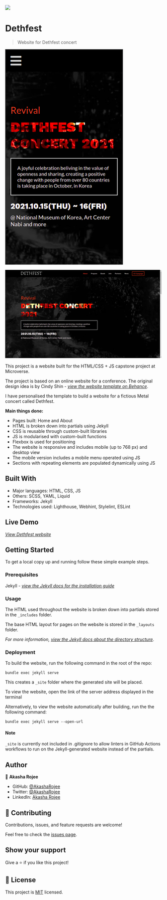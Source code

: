 ![](https://img.shields.io/badge/Microverse-blueviolet)

# Dethfest

> Website for Dethfest concert

![screenshot](images/dethfest-mobile.png)

![screenshot](images/dethfest-desktop.png)

This project is a website built for the HTML/CSS + JS capstone project at Microverse.

The project is based on an online website for a conference. The original design idea is by Cindy Shin - _<a href="https://www.behance.net/adagio07" target="_blank">view the website template on Behance</a>_.

I have personalised the template to build a website for a fictious Metal concert called Dethfest.

**Main things done:**

- Pages built: Home and About
- HTML is broken down into partials using Jekyll
- CSS is reusable through custom-built libraries
- JS is modularised with custom-built functions
- Flexbox is used for positioning
- The website is responsive and includes mobile (up to 768 px) and desktop view
- The mobile version includes a mobile menu operated using JS
- Sections with repeating elements are populated dynamically using JS

## Built With

- Major languages: HTML, CSS, JS
- Others: SCSS, YAML, Liquid
- Frameworks: Jekyll
- Technologies used: Lighthouse, Webhint, Stylelint, ESLint

## Live Demo

_<a href="https://AkashaRojee.github.io/dethfest">View Dethfest website</a>_

## Getting Started

To get a local copy up and running follow these simple example steps.

### Prerequisites

Jekyll - _<a href="https://jekyllrb.com/docs/installation" target="_blank">view the Jekyll docs for the installation guide_</a>

### Usage

The HTML used throughout the website is broken down into partials stored in the `_includes` folder.

The base HTML layout for pages on the website is stored in the `_layouts` folder.

_For more information, <a href="https://jekyllrb.com/docs/structure" target="_blank">view the Jekyll docs about the directory structure</a>_.

### Deployment

To build the website, run the following command in the root of the repo:

```
bundle exec jekyll serve
```

This creates a `_site` folder where the generated site will be placed.

To view the website, open the link of the server address displayed in the terminal

Alternatively, to view the website automatically after building, run the the following command:

```
bundle exec jekyll serve --open-url
```

#### Note

`_site` is currently not included in .gitignore to allow linters in GitHub Actions workflows to run on the Jekyll-generated website instead of the partials.

## Author

👤 **Akasha Rojee**

- GitHub: [@AkashaRojee](https://github.com/AkashaRojee)
- Twitter: [@AkashaRojee](https://twitter.com/AkashaRojee)
- LinkedIn: [Akasha Rojee](https://linkedin.com/in/AkashaRojee)

## 🤝 Contributing

Contributions, issues, and feature requests are welcome!

Feel free to check the [issues page](../../issues/).

## Show your support

Give a ⭐️ if you like this project!

## 📝 License

This project is [MIT](./MIT.md) licensed.